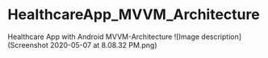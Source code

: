 # HealthcareApp_MVVM_Architecture
Healthcare App with Android MVVM-Architecture
![Image description](Screenshot 2020-05-07 at 8.08.32 PM.png)
